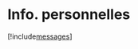 # Info. personnelles

[!include[messages](infopersonnelles.messages.autogen.md)]




























































































































